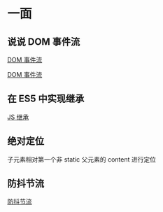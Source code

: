 # 一面

## 说说 DOM 事件流

[DOM 事件流](https://github.com/i-want-offer/FE-Interview-questions/blob/master/JS/DOM%E4%BA%8B%E4%BB%B6.md)

[DOM 事件流](https://juejin.im/post/5a731204f265da4e8a31b9f6#heading-2)

## 在 ES5 中实现继承

[JS 继承]([https://github.com/i-want-offer/FE-Interview-questions/blob/master/%E6%89%8B%E5%86%99%E4%BB%A3%E7%A0%81/extends/README.md](https://github.com/i-want-offer/FE-Interview-questions/blob/master/手写代码/extends/README.md))

## 绝对定位

子元素相对第一个非 static 父元素的 content 进行定位

## 防抖节流

[防抖节流]([https://github.com/i-want-offer/FE-Interview-questions/tree/master/%E6%89%8B%E5%86%99%E4%BB%A3%E7%A0%81/dt](https://github.com/i-want-offer/FE-Interview-questions/tree/master/手写代码/dt))

